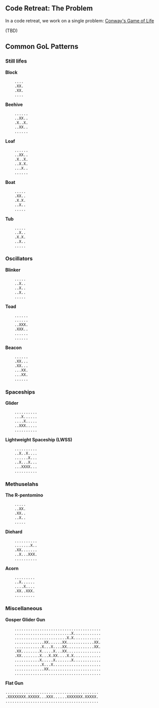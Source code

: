## Code Retreat: The Problem

In a code retreat, we work on a single problem: [Conway's Game of Life](https://en.wikipedia.org/wiki/Conway%27s_Game_of_Life)

(TBD)

## Common GoL Patterns


### Still lifes

**Block**
```
    ....
    .XX.
    .XX.
    ....
```
**Beehive**
```
    ......
    ..XX..
    .X..X.
    ..XX..
    ......
```
**Loaf**
```
    ......
    ..XX..
    .X..X.
    ..X.X.
    ...X..
    ......
```
**Boat**
```
    .....
    .XX..
    .X.X.
    ..X..
    .....
```
**Tub**
```
    .....
    ..X..
    .X.X.
    ..X..
    .....
```
### Oscillators

**Blinker**
```
    .....
    ..X..
    ..X..
    ..X..
    .....
```
**Toad**
```
    ......
    ......
    ..XXX.
    .XXX..
    ......
    ......
```    
**Beacon**
```
    ......
    .XX...
    .XX...
    ...XX.
    ...XX.
    ......
```
### Spaceships

**Glider**
```
    ..........
    ...X......
    ....X.....
    ..XXX.....
    ..........
```
**Lightweight Spaceship (LWSS)**
```
    ..........
    ..X..X....
    ......X...
    ..X...X...
    ...XXXX...
    ..........
```

### Methuselahs

**The R-pentomino**
```
    .....
    ..XX.
    .XX..
    ..X..
    .....
```
**Diehard**
```
    ..........
    .......X..
    .XX.......
    ..X...XXX.
    ..........
```
**Acorn**
```
    .........
    ..X......
    ....X....
    .XX..XXX.
    .........
```    

### Miscellaneous

**Gosper Glider Gun**
```
    ......................................
    .........................X............
    .......................X.X............
    .............XX......XX............XX.
    ............X...X....XX............XX.
    .XX........X.....X...XX...............
    .XX........X...X.XX....X.X............
    ...........X.....X.......X............
    ............X...X.....................
    .............XX.......................
    ......................................
```
**Flat Gun**
```
.........................................
.XXXXXXXX.XXXXX...XXX......XXXXXXX.XXXXX.
.........................................
```
